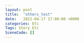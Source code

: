 ```yaml
---
layout: post
title:  "others_test"
date:   2021-04-17 17:00:00 +0000
categories: Etc
Tags: Story Etc
SceneCode: []
---
```

